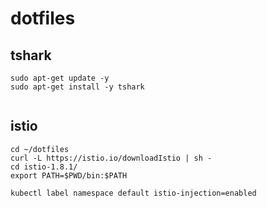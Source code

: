 # dotfiles


## tshark
```
sudo apt-get update -y
sudo apt-get install -y tshark


```

## istio

```
cd ~/dotfiles
curl -L https://istio.io/downloadIstio | sh -
cd istio-1.8.1/
export PATH=$PWD/bin:$PATH

kubectl label namespace default istio-injection=enabled


```
